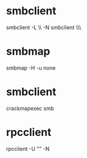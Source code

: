 # smbclient
smbclient -L \\\\<HOST> -N
smbclient \\\\<HOST>\\<folder>

# smbmap
smbmap -H <HOST> -u none

# smbclient
crackmapexec smb <HOST>

# rpcclient
rpcclient -U "" <HOST> -N
